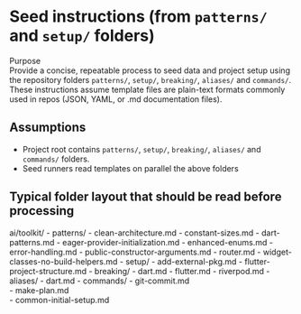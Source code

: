 # Seed instructions (from `patterns/` and `setup/` folders)

Purpose  
Provide a concise, repeatable process to seed data and project setup using the repository folders `patterns/`, `setup/`, `breaking/`, `aliases/` and `commands/`. These instructions assume template files are plain-text formats commonly used in repos (JSON, YAML, or .md documentation files).

## Assumptions
- Project root contains `patterns/`, `setup/`, `breaking/`, `aliases/` and `commands/` folders.
- Seed runners read templates on parallel the above folders

## Typical folder layout that should be read before processing
ai/toolkit/
    - patterns/
        - clean-architecture.md
        - constant-sizes.md
        - dart-patterns.md
        - eager-provider-initialization.md
        - enhanced-enums.md
        - error-handling.md
        - public-constructor-arguments.md
        - router.md
        - widget-classes-no-build-helpers.md
    - setup/
        - add-external-pkg.md
        - flutter-project-structure.md
    - breaking/
        - dart.md
        - flutter.md
        - riverpod.md
    - aliases/
        - dart.md
    - commands/
        - git-commit.md   
        - make-plan.md    
        - common-initial-setup.md 